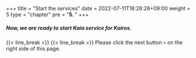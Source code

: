 +++
title = "Start the services"
date = 2022-07-11T18:26:28+09:00
weight = 5
type = "chapter"
pre = "<b>5. </b>"
+++



##### Now, we are ready to start Kaia service for Kairos.


{{< line_break >}}
{{< line_break >}}
Please click the next button ```>``` on the right side of this page.
